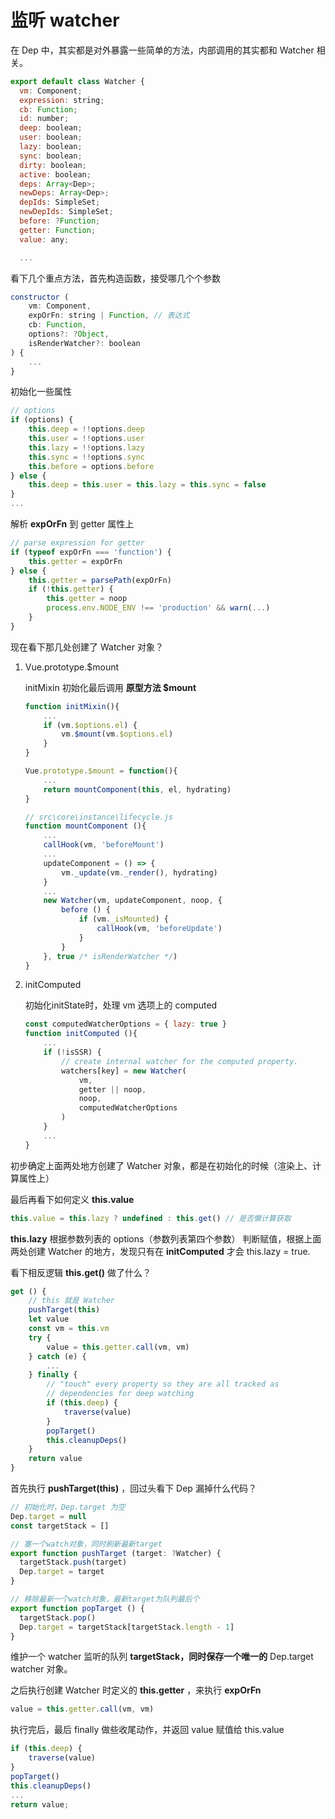 <!-- vue_learn--响应式-监听 watcher -->
# 监听 watcher

在 Dep 中，其实都是对外暴露一些简单的方法，内部调用的其实都和 Watcher 相关。

````js
export default class Watcher {
  vm: Component;
  expression: string;
  cb: Function;
  id: number;
  deep: boolean;
  user: boolean;
  lazy: boolean;
  sync: boolean;
  dirty: boolean;
  active: boolean;
  deps: Array<Dep>;
  newDeps: Array<Dep>;
  depIds: SimpleSet;
  newDepIds: SimpleSet;
  before: ?Function;
  getter: Function;
  value: any;

  ...
````

看下几个重点方法，首先构造函数，接受哪几个个参数
````js
constructor (
    vm: Component,
    expOrFn: string | Function, // 表达式
    cb: Function,
    options?: ?Object,
    isRenderWatcher?: boolean
) {
    ...
}
````

初始化一些属性
````js
// options
if (options) {
    this.deep = !!options.deep
    this.user = !!options.user
    this.lazy = !!options.lazy
    this.sync = !!options.sync
    this.before = options.before
} else {
    this.deep = this.user = this.lazy = this.sync = false
}
...
````

解析 **expOrFn** 到 getter 属性上
````js
// parse expression for getter
if (typeof expOrFn === 'function') {
    this.getter = expOrFn
} else {
    this.getter = parsePath(expOrFn)
    if (!this.getter) {
        this.getter = noop
        process.env.NODE_ENV !== 'production' && warn(...)
    }
}
````

现在看下那几处创建了 Watcher 对象？

1. Vue.prototype.$mount

    initMixin 初始化最后调用 **原型方法 $mount**

    ````js
    function initMixin(){
        ...
        if (vm.$options.el) {
            vm.$mount(vm.$options.el)
        }
    }
    
    ````
    ````js
    Vue.prototype.$mount = function(){
        ...
        return mountComponent(this, el, hydrating)
    }
    ````
    ````js
    // src\core\instance\lifecycle.js
    function mountComponent (){
        ...
        callHook(vm, 'beforeMount')
        ...
        updateComponent = () => {
            vm._update(vm._render(), hydrating)
        }
        ...
        new Watcher(vm, updateComponent, noop, {
            before () {
                if (vm._isMounted) {
                    callHook(vm, 'beforeUpdate')
                }
            }
        }, true /* isRenderWatcher */)
    }
    ````

2. initComputed

    初始化initState时，处理 vm 选项上的 computed
    ````js
    const computedWatcherOptions = { lazy: true }
    function initComputed (){
        ...
        if (!isSSR) {
            // create internal watcher for the computed property.
            watchers[key] = new Watcher(
                vm,
                getter || noop,
                noop,
                computedWatcherOptions
            )
        }
        ...
    }
    ````

初步确定上面两处地方创建了 Watcher 对象，都是在初始化的时候（渲染上、计算属性上）

最后再看下如何定义 **this.value**

````js
this.value = this.lazy ? undefined : this.get() // 是否懒计算获取
````

**this.lazy** 根据参数列表的 options（参数列表第四个参数） 判断赋值，根据上面两处创建 Watcher 的地方，发现只有在 **initComputed** 才会 this.lazy = true.

看下相反逻辑 **this.get()** 做了什么？

````js
get () {
    // this 就是 Watcher
    pushTarget(this)
    let value
    const vm = this.vm
    try {
        value = this.getter.call(vm, vm)
    } catch (e) {
        ...
    } finally {
        // "touch" every property so they are all tracked as
        // dependencies for deep watching
        if (this.deep) {
            traverse(value)
        }
        popTarget()
        this.cleanupDeps()
    }
    return value
}
````

首先执行 **pushTarget(this)** ，回过头看下 Dep 漏掉什么代码？
````js
// 初始化时，Dep.target 为空
Dep.target = null
const targetStack = []

// 塞一个watch对象，同时刷新最新target
export function pushTarget (target: ?Watcher) {
  targetStack.push(target)
  Dep.target = target
}

// 移除最新一个watch对象，最新target为队列最后个
export function popTarget () {
  targetStack.pop()
  Dep.target = targetStack[targetStack.length - 1]
}
````

维护一个 watcher 监听的队列 **targetStack，同时保存一个唯一的** Dep.target watcher 对象。

之后执行创建 Watcher 时定义的 **this.getter** ，来执行 **expOrFn**
````js
value = this.getter.call(vm, vm)
````

执行完后，最后 finally 做些收尾动作，并返回 value 赋值给 this.value
````js
if (this.deep) {
    traverse(value)
}
popTarget()
this.cleanupDeps()
...
return value;
````